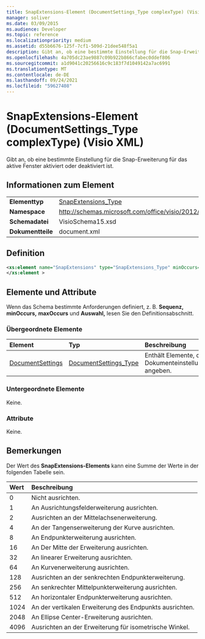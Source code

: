 ```yaml
---
title: SnapExtensions-Element (DocumentSettings_Type complexType) (Visio XML)
manager: soliver
ms.date: 03/09/2015
ms.audience: Developer
ms.topic: reference
ms.localizationpriority: medium
ms.assetid: d55b6676-125f-7cf1-509d-21dee548f5a1
description: Gibt an, ob eine bestimmte Einstellung für die Snap-Erweiterung für das aktive Fenster aktiviert oder deaktiviert ist.
ms.openlocfilehash: 4a705dc23ae9887c09b922b866cfabec0ddef806
ms.sourcegitcommit: a1d9041c20256616c9c183f7d1049142a7ac6991
ms.translationtype: MT
ms.contentlocale: de-DE
ms.lasthandoff: 09/24/2021
ms.locfileid: "59627408"
---
```

# <a name="snapextensions-element-documentsettings_type-complextype-visio-xml"></a>SnapExtensions-Element (DocumentSettings_Type complexType) (Visio XML)

Gibt an, ob eine bestimmte Einstellung für die Snap-Erweiterung für das aktive Fenster aktiviert oder deaktiviert ist. 
  
## <a name="element-information"></a>Informationen zum Element

|||
|:-----|:-----|
|**Elementtyp** <br/> |[SnapExtensions_Type](snapextensions_type-complextypevisio-xml.md) <br/> |
|**Namespace** <br/> |http://schemas.microsoft.com/office/visio/2012/main  <br/> |
|**Schemadatei** <br/> |VisioSchema15.xsd  <br/> |
|**Dokumentteile** <br/> |document.xml  <br/> |
   
## <a name="definition"></a>Definition

```XML
<xs:element name="SnapExtensions" type="SnapExtensions_Type" minOccurs="0" maxOccurs="1" >
</xs:element >
```

## <a name="elements-and-attributes"></a>Elemente und Attribute

Wenn das Schema bestimmte Anforderungen definiert, z. B. **Sequenz,** **minOccurs,** **maxOccurs** und **Auswahl,** lesen Sie den Definitionsabschnitt. 
  
### <a name="parent-elements"></a>Übergeordnete Elemente

|**Element**|**Typ**|**Beschreibung**|
|:-----|:-----|:-----|
|[DocumentSettings](documentsettings-element-visiodocument_type-complextypevisio-xml.md) <br/> |[DocumentSettings_Type](documentsettings_type-complextypevisio-xml.md) <br/> |Enthält Elemente, die Dokumenteinstellungen angeben.  <br/> |
   
### <a name="child-elements"></a>Untergeordnete Elemente

Keine.
  
### <a name="attributes"></a>Attribute

Keine.
  
## <a name="remarks"></a>Bemerkungen

Der Wert des **SnapExtensions-Elements** kann eine Summe der Werte in der folgenden Tabelle sein. 
  
|**Wert**|**Beschreibung**|
|:-----|:-----|
|0  <br/> |Nicht ausrichten.  <br/> |
|1  <br/> |An Ausrichtungsfelderweiterung ausrichten.  <br/> |
|2  <br/> |Ausrichten an der Mittelachsenerweiterung.  <br/> |
|4   <br/> |An der Tangenserweiterung der Kurve ausrichten.  <br/> |
|8   <br/> |An Endpunkterweiterung ausrichten.  <br/> |
|16   <br/> |An Der Mitte der Erweiterung ausrichten.  <br/> |
|32  <br/> |An linearer Erweiterung ausrichten.  <br/> |
|64  <br/> |An Kurvenerweiterung ausrichten.  <br/> |
|128  <br/> |Ausrichten an der senkrechten Endpunkterweiterung.  <br/> |
|256  <br/> |An senkrechter Mittelpunkterweiterung ausrichten.  <br/> |
|512  <br/> |An horizontaler Endpunkterweiterung ausrichten.  <br/> |
|1024  <br/> |An der vertikalen Erweiterung des Endpunkts ausrichten.  <br/> |
|2048  <br/> |An Ellipse Center-Erweiterung ausrichten.  <br/> |
|4096  <br/> |Ausrichten an der Erweiterung für isometrische Winkel.  <br/> |
   

